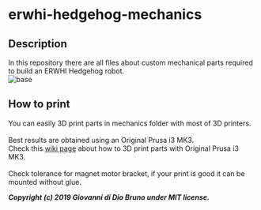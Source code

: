 # erwhi-hedgehog-mechanics
## Description
In this repository there are all files about custom mechanical parts required to build an ERWHI Hedgehog robot.<br>
![base](https://user-images.githubusercontent.com/9216366/57024746-a6433680-6c35-11e9-9162-35dd39ca99ed.png)
<br>

## How to print
You can easily 3D print parts in mechanics folder with most of 3D printers.<br><br>
Best results are obtained using an Original Prusa i3 MK3.<br>
Check this [wiki page](https://github.com/gbr1/erwhi-hedgehog-mechanics/wiki/How-to-print-ERWHI-using-an-Original-Prusa-i3-MK3) about how to 3D print parts with Original Prusa i3 MK3.
<br><br>
Check tolerance for magnet motor bracket, if your print is good it can be mounted without glue.
<br>

***Copyright (c) 2019 Giovanni di Dio Bruno under MIT license.*** 